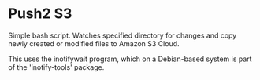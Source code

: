 Push2 S3
==========

Simple bash script.
Watches specified directory for changes and copy newly created
or modified files to Amazon S3 Cloud.

This uses the inotifywait program, which on a Debian-based system is
part of the 'inotify-tools' package.
